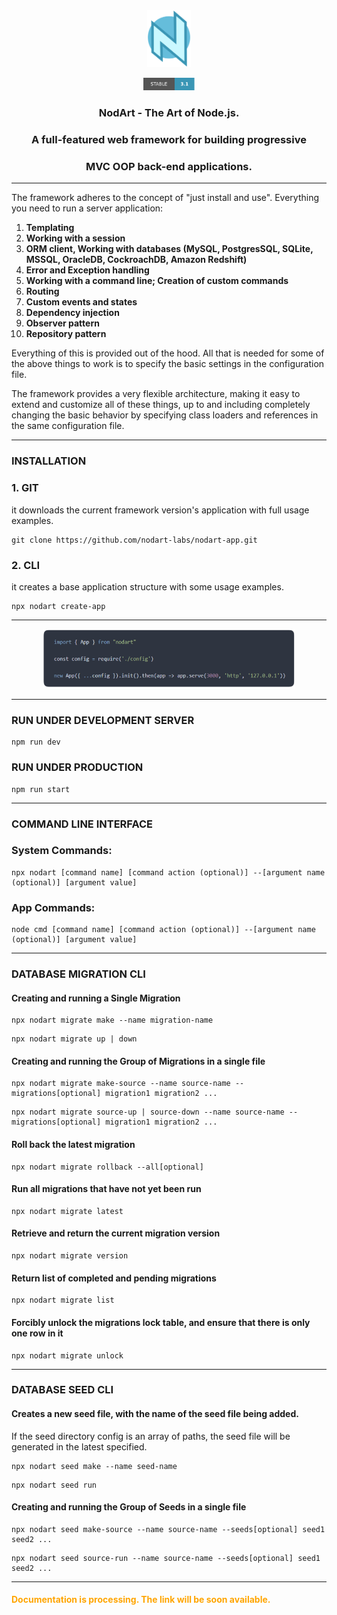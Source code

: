 
<div align="center">
<img src="sources/img/nodart-logo.svg" width="70">
<p>
<img src="sources/img/badges/stable-3.svg" height="20">
</p>
</div>
<h3 align="center">NodArt - The Art of Node.js.</h3>
<h3 align="center"> A full-featured web framework for building progressive</h3>
<h3 align="center"> MVC OOP back-end applications. </h3>


---


The framework adheres to the concept of "just install and use". 
Everything you need to run a server application:

1. **Templating**
2. **Working with a session**
3. **ORM client, Working with databases (MySQL, PostgresSQL, SQLite, MSSQL, OracleDB, CockroachDB, Amazon Redshift)**
4. **Error and Exception handling**
5. **Working with a command line; Creation of custom commands**
6. **Routing**
7. **Custom events and states**
8. **Dependency injection**
9. **Observer pattern**
10. **Repository pattern**

Everything of this is provided out of the hood. 
All that is needed for some of the above things to work is to specify the basic settings 
in the configuration file. 

The framework provides a very flexible architecture, 
making it easy to extend and customize all of these things, 
up to and including completely changing the basic behavior 
by specifying class loaders and references in the same configuration file.


---


### INSTALLATION

### 1. GIT

it downloads the current framework version's application with full usage examples.

```
git clone https://github.com/nodart-labs/nodart-app.git
```

### 2. CLI

it creates a base application structure with some usage examples.

```
npx nodart create-app
```

---

<div style="text-align:center">
<img src="sources/img/intro.svg" style="max-width: 80%">
</div>

---

### RUN UNDER DEVELOPMENT SERVER
```
npm run dev
```

### RUN UNDER PRODUCTION
```
npm run start
```

---

### COMMAND LINE INTERFACE

### System Commands:
```
npx nodart [command name] [command action (optional)] --[argument name (optional)] [argument value]
```

### App Commands:
```
node cmd [command name] [command action (optional)] --[argument name (optional)] [argument value]
```

---


### DATABASE MIGRATION CLI

#### Creating and running a Single Migration
```
npx nodart migrate make --name migration-name
```
```
npx nodart migrate up | down
```

#### Creating and running the Group of Migrations in a single file
```
npx nodart migrate make-source --name source-name --migrations[optional] migration1 migration2 ...
```
```
npx nodart migrate source-up | source-down --name source-name --migrations[optional] migration1 migration2 ...
```

#### Roll back the latest migration
```
npx nodart migrate rollback --all[optional]
```

#### Run all migrations that have not yet been run
```
npx nodart migrate latest
```

#### Retrieve and return the current migration version
```
npx nodart migrate version
```

#### Return list of completed and pending migrations
```
npx nodart migrate list
```

#### Forcibly unlock the migrations lock table, and ensure that there is only one row in it
```
npx nodart migrate unlock
```

---

### DATABASE SEED CLI

#### Creates a new seed file, with the name of the seed file being added.
If the seed directory config is an array of paths, the seed file will be generated in the latest specified.
```
npx nodart seed make --name seed-name
```
```
npx nodart seed run
```

#### Creating and running the Group of Seeds in a single file
```
npx nodart seed make-source --name source-name --seeds[optional] seed1 seed2 ...
```
```
npx nodart seed source-run --name source-name --seeds[optional] seed1 seed2 ...
```

---

#### <font color=orange>Documentation is processing. The link will be soon available.</font>

